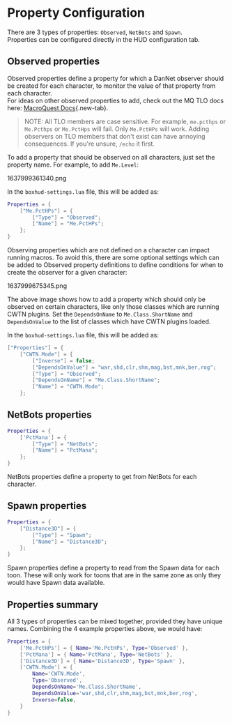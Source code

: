 # Property Configuration

There are 3 types of properties: `Observed`, `NetBots` and `Spawn`.  
Properties can be configured directly in the HUD configuration tab.

## Observed properties

Observed properties define a property for which a DanNet observer should be created for each character, to monitor the value of that property from each character.  
For ideas on other observed properties to add, check out the MQ TLO docs here: [MacroQuest Docs](https://docs.macroquest.org/reference/top-level-objects/){.new-tab}.

> NOTE: All TLO members are case sensitive. For example, `me.pcthps` or `Me.Pcthps` or `Me.PctHps` will fail. Only `Me.PctHPs` will work. Adding observers on TLO members that don't exist can have annoying consequences. If you're unsure, `/echo` it first.

To add a property that should be observed on all characters, just set the property name. For example, to add `Me.Level`:

1637999361340.png


In the `boxhud-settings.lua` file, this will be added as:

```lua
Properties = {
    ["Me.PctHPs"] = {
        ["Type"] = "Observed";
        ["Name"] = "Me.PctHPs";
    };
}
```


Observing properties which are not defined on a character can impact running macros. To avoid this, there are some optional settings which can be added to Observed property definitions to define conditions for when to create the observer for a given character:

1637999675345.png

The above image shows how to add a property which should only be observed on certain characters, like only those classes which are running CWTN plugins.
Set the `DependsOnName` to `Me.Class.ShortName` and `DependsOnValue` to the list of classes which have CWTN plugins loaded.

In the `boxhud-settings.lua` file, this will be added as:

```lua
["Properties"] = {
    ["CWTN.Mode"] = {
        ["Inverse"] = false;
        ["DependsOnValue"] = "war,shd,clr,shm,mag,bst,mnk,ber,rog";
        ["Type"] = "Observed";
        ["DependsOnName"] = "Me.Class.ShortName";
        ["Name"] = "CWTN.Mode";
    };
```

## NetBots properties

```lua
Properties = {
    ['PctMana'] = {
        ["Type"] = "NetBots";
        ["Name"] = "PctMana";
    };
}
```

NetBots properties define a property to get from NetBots for each character.

## Spawn properties

```lua
Properties = {
    ["Distance3D"] = {
        ["Type"] = "Spawn";
        ["Name"] = "Distance3D";
    };
}
```

Spawn properties define a property to read from the Spawn data for each toon. These will only work for toons that are in the same zone as only they would have Spawn data available.

## Properties summary

All 3 types of properties can be mixed together, provided they have unique names. Combining the 4 example properties above, we would have:

```lua
Properties = {
    ['Me.PctHPs'] = { Name='Me.PctHPs', Type='Observed' },
    ['PctMana'] = { Name='PctMana', Type='NetBots' },
    ['Distance3D'] = { Name='Distance3D', Type='Spawn' },
    ['CWTN.Mode'] = {
        Name='CWTN.Mode',
        Type='Observed',
        DependsOnName='Me.Class.ShortName',
        DependsOnValue='war,shd,clr,shm,mag,bst,mnk,ber,rog',
        Inverse=false,
    }
}
```